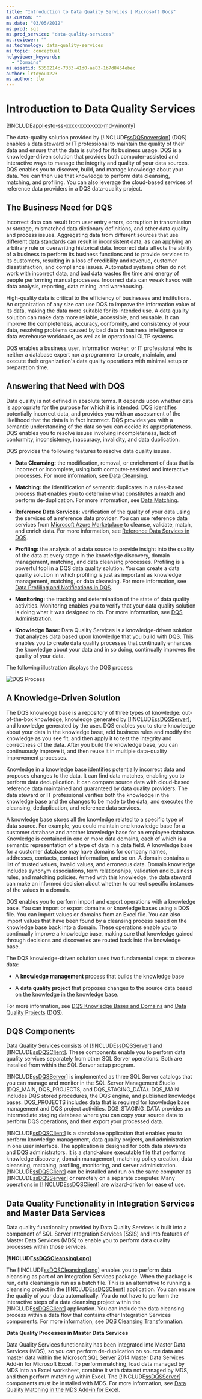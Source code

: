 ```yaml
---
title: "Introduction to Data Quality Services | Microsoft Docs"
ms.custom: ""
ms.date: "03/05/2012"
ms.prod: sql
ms.prod_service: "data-quality-services"
ms.reviewer: ""
ms.technology: data-quality-services
ms.topic: conceptual
helpviewer_keywords: 
  - "Domains"
ms.assetid: 5350214c-7333-41d0-ae83-1b7d8454ebec
author: lrtoyou1223
ms.author: lle
---
```

# Introduction to Data Quality Services

[!INCLUDE[appliesto-ss-xxxx-xxxx-xxx-md-winonly](../includes/appliesto-ss-xxxx-xxxx-xxx-md-winonly.md)]

  The data-quality solution provided by [!INCLUDE[ssDQSnoversion](../includes/ssdqsnoversion-md.md)] (DQS) enables a data steward or IT professional to maintain the quality of their data and ensure that the data is suited for its business usage. DQS is a knowledge-driven solution that provides both computer-assisted and interactive ways to manage the integrity and quality of your data sources. DQS enables you to discover, build, and manage knowledge about your data. You can then use that knowledge to perform data cleansing, matching, and profiling. You can also leverage the cloud-based services of reference data providers in a DQS data-quality project.  
  
##  <a name="BusinessNeed"></a> The Business Need for DQS  
 Incorrect data can result from user entry errors, corruption in transmission or storage, mismatched data dictionary definitions, and other data quality and process issues. Aggregating data from different sources that use different data standards can result in inconsistent data, as can applying an arbitrary rule or overwriting historical data. Incorrect data affects the ability of a business to perform its business functions and to provide services to its customers, resulting in a loss of credibility and revenue, customer dissatisfaction, and compliance issues. Automated systems often do not work with incorrect data, and bad data wastes the time and energy of people performing manual processes. Incorrect data can wreak havoc with data analysis, reporting, data mining, and warehousing.  
  
 High-quality data is critical to the efficiency of businesses and institutions. An organization of any size can use DQS to improve the information value of its data, making the data more suitable for its intended use. A data quality solution can make data more reliable, accessible, and reusable. It can improve the completeness, accuracy, conformity, and consistency of your data, resolving problems caused by bad data in business intelligence or data warehouse workloads, as well as in operational OLTP systems.  
  
 DQS enables a business user, information worker, or IT professional who is neither a database expert nor a programmer to create, maintain, and execute their organization's data quality operations with minimal setup or preparation time.  
  
##  <a name="Answer"></a> Answering that Need with DQS  
 Data quality is not defined in absolute terms. It depends upon whether data is appropriate for the purpose for which it is intended. DQS identifies potentially incorrect data, and provides you with an assessment of the likelihood that the data is in fact incorrect. DQS provides you with a semantic understanding of the data so you can decide its appropriateness. DQS enables you to resolve issues involving incompleteness, lack of conformity, inconsistency, inaccuracy, invalidity, and data duplication.  
  
 DQS provides the following features to resolve data quality issues.  
  
-   **Data Cleansing:** the modification, removal, or enrichment of data that is incorrect or incomplete, using both computer-assisted and interactive processes. For more information, see [Data Cleansing](../data-quality-services/data-cleansing.md).  
  
-   **Matching:** the identification of semantic duplicates in a rules-based process that enables you to determine what constitutes a match and perform de-duplication. For more information, see [Data Matching](../data-quality-services/data-matching.md).  
  
-   **Reference Data Services:** verification of the quality of your data using the services of a reference data provider. You can use reference data services from [Microsoft Azure Marketplace](https://azure.microsoft.com/marketplace/) to cleanse, validate, match, and enrich data. For more information, see [Reference Data Services in DQS](../data-quality-services/reference-data-services-in-dqs.md).  
  
-   **Profiling:** the analysis of a data source to provide insight into the quality of the data at every stage in the knowledge discovery, domain management, matching, and data cleansing processes. Profiling is a powerful tool in a DQS data quality solution. You can create a data quality solution in which profiling is just as important as knowledge management, matching, or data cleansing. For more information, see [Data Profiling and Notifications in DQS](../data-quality-services/data-profiling-and-notifications-in-dqs.md).  
  
-   **Monitoring:** the tracking and determination of the state of data quality activities. Monitoring enables you to verify that your data quality solution is doing what it was designed to do. For more information, see [DQS Administration](../data-quality-services/dqs-administration.md).  
  
-   **Knowledge Base:** Data Quality Services is a knowledge-driven solution that analyzes data based upon knowledge that you build with DQS. This enables you to create data quality processes that continually enhances the knowledge about your data and in so doing, continually improves the quality of your data.  
  
 The following illustration displays the DQS process:  
  
 ![DQS Process](../data-quality-services/media/dqs-process.gif "DQS Process")  
  
##  <a name="KnowledgeDrivenSolution"></a> A Knowledge-Driven Solution  
 The DQS knowledge base is a repository of three types of knowledge: out-of-the-box knowledge, knowledge generated by [!INCLUDE[ssDQSServer](../includes/ssdqsserver-md.md)], and knowledge generated by the user. DQS enables you to store knowledge about your data in the knowledge base, add business rules and modify the knowledge as you see fit, and then apply it to test the integrity and correctness of the data. After you build the knowledge base, you can continuously improve it, and then reuse it in multiple data-quality improvement processes.  
  
 Knowledge in a knowledge base identifies potentially incorrect data and proposes changes to the data. It can find data matches, enabling you to perform data deduplication. It can compare source data with cloud-based reference data maintained and guaranteed by data quality providers. The data steward or IT professional verifies both the knowledge in the knowledge base and the changes to be made to the data, and executes the cleansing, deduplication, and reference data services.  
  
 A knowledge base stores all the knowledge related to a specific type of data source. For example, you could maintain one knowledge base for a customer database and another knowledge base for an employee database. Knowledge is contained in one or more data domains, each of which is a semantic representation of a type of data in a data field. A knowledge base for a customer database may have domains for company names, addresses, contacts, contact information, and so on. A domain contains a list of trusted values, invalid values, and erroneous data. Domain knowledge includes synonym associations, term relationships, validation and business rules, and matching policies. Armed with this knowledge, the data steward can make an informed decision about whether to correct specific instances of the values in a domain.  
  
 DQS enables you to perform import and export operations with a knowledge base. You can import or export domains or knowledge bases using a DQS file. You can import values or domains from an Excel file. You can also import values that have been found by a cleansing process based on the knowledge base back into a domain. These operations enable you to continually improve a knowledge base, making sure that knowledge gained through decisions and discoveries are routed back into the knowledge base.  
  
 The DQS knowledge-driven solution uses two fundamental steps to cleanse data:  
  
-   A **knowledge management** process that builds the knowledge base  
  
-   A **data quality project** that proposes changes to the source data based on the knowledge in the knowledge base.  
  
 For more information, see [DQS Knowledge Bases and Domains](../data-quality-services/dqs-knowledge-bases-and-domains.md) and [Data Quality Projects &#40;DQS&#41;](../data-quality-services/data-quality-projects-dqs.md).  
  
##  <a name="Components"></a> DQS Components  
 Data Quality Services consists of [!INCLUDE[ssDQSServer](../includes/ssdqsserver-md.md)] and [!INCLUDE[ssDQSClient](../includes/ssdqsclient-md.md)]. These components enable you to perform data quality services separately from other SQL Server operations. Both are installed from within the SQL Server setup program.  
  
 [!INCLUDE[ssDQSServer](../includes/ssdqsserver-md.md)] is implemented as three SQL Server catalogs that you can manage and monitor in the SQL Server Management Studio (DQS_MAIN, DQS_PROJECTS, and DQS_STAGING_DATA). DQS_MAIN includes DQS stored procedures, the DQS engine, and published knowledge bases. DQS_PROJECTS includes data that is required for knowledge base management and DQS project activities. DQS_STAGING_DATA provides an intermediate staging database where you can copy your source data to perform DQS operations, and then export your processed data.  
  
 [!INCLUDE[ssDQSClient](../includes/ssdqsclient-md.md)] is a standalone application that enables you to perform knowledge management, data quality projects, and administration in one user interface. The application is designed for both data stewards and DQS administrators. It is a stand-alone executable file that performs knowledge discovery, domain management, matching policy creation, data cleansing, matching, profiling, monitoring, and server administration. [!INCLUDE[ssDQSClient](../includes/ssdqsclient-md.md)] can be installed and run on the same computer as [!INCLUDE[ssDQSServer](../includes/ssdqsserver-md.md)] or remotely on a separate computer. Many operations in [!INCLUDE[ssDQSClient](../includes/ssdqsclient-md.md)] are wizard-driven for ease of use.  
  
##  <a name="Processes"></a> Data Quality Functionality in Integration Services and Master Data Services  
 Data quality functionality provided by Data Quality Services is built into a component of SQL Server Integration Services (SSIS) and into features of Master Data Services (MDS) to enable you to perform data quality processes within those services.  
  
 **[!INCLUDE[ssDQSCleansingLong](../includes/ssdqscleansinglong-md.md)]**  
  
 The [!INCLUDE[ssDQSCleansingLong](../includes/ssdqscleansinglong-md.md)] enables you to perform data cleansing as part of an Integration Services package. When the package is run, data cleansing is run as a batch file. This is an alternative to running a cleansing project in the [!INCLUDE[ssDQSClient](../includes/ssdqsclient-md.md)] application. You can ensure the quality of your data automatically. You do not have to perform the interactive steps of a data cleansing project within the [!INCLUDE[ssDQSClient](../includes/ssdqsclient-md.md)] application. You can include the data cleansing process within a data flow that contains other Integration Services components. For more information, see [DQS Cleansing Transformation](../integration-services/data-flow/transformations/dqs-cleansing-transformation.md).  
  
 **Data Quality Processes in Master Data Services**  
  
 Data Quality Services functionality has been integrated into Master Data Services (MDS), so you can perform de-duplication on source data and master data within the Microsoft SQL Server 2014 Master Data Services Add-in for Microsoft Excel. To perform matching, load data managed by MDS into an Excel worksheet, combine it with data not managed by MDS, and then perform matching within Excel. The [!INCLUDE[ssDQSServer](../includes/ssdqsserver-md.md)] components must be installed with MDS. For more information, see  [Data Quality Matching in the MDS Add-in for Excel](../master-data-services/microsoft-excel-add-in/data-quality-matching-in-the-mds-add-in-for-excel.md).  
  
  
